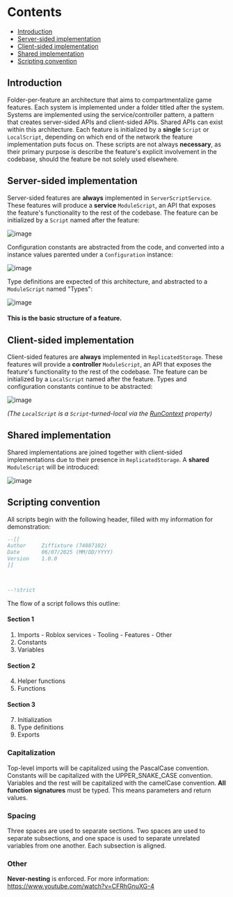 # Contents
- [Introduction](#introduction)
- [Server-sided implementation](#server-sided-implementation)
- [Client-sided implementation](#client-sided-implementation)
- [Shared implementation](#shared-implementation)
- [Scripting convention](#scripting-convention)

<section id="introduction"><h1 style="border: none">Introduction</h1></section>

Folder-per-feature an architecture that aims to compartmentalize game features. Each system is implemented under a folder titled after the system. 
Systems are implemented using the service/controller pattern, a pattern that creates server-sided APIs and client-sided APIs. Shared APIs can exist within this architecture.
Each feature is initialized by a **single** `Script` or `LocalScript`, depending on which end of the network the feature implementation puts focus on. These scripts are not always
**necessary**, as their primary purpose is describe the feature's explicit involvement in the codebase, should the feature be not solely used elsewhere.

<section id="server-sided-implementation"><h2 style="border: none">Server-sided implementation</h2></section>

Server-sided features are **always** implemented in `ServerScriptService`. These features will produce a **service** `ModuleScript`, an API that exposes the feature's functionality to the rest of the codebase.
The feature can be initialized by a `Script` named after the feature:

![image](https://github.com/user-attachments/assets/4f21bee4-e452-46eb-845b-b2177efac2f8)

Configuration constants are abstracted from the code, and converted into a instance values parented under a `Configuration` instance:

![image](https://github.com/user-attachments/assets/d46b67a3-f7b9-4eb5-8529-bb558a9b31fb)

Type definitions are expected of this architecture, and abstracted to a `ModuleScript` named "Types":

![image](https://github.com/user-attachments/assets/fe1c44f5-7167-4e60-acaf-79e1987caa3c)

#### This is the basic structure of a feature.

<section id="slient-sided-implementation"><h2 style="border: none">Client-sided implementation</h2></section>

Client-sided features are **always** implemented in `ReplicatedStorage`. These features will provide a **controller** `ModuleScript`, an API that exposes the feature's functionality to the rest of the codebase.
The feature can be initialized by a `LocalScript` named after the feature. Types and configuration constants continue to be abstracted:

![image](https://github.com/user-attachments/assets/7df4d631-6d65-4388-98db-9d5dae5f92c0)

*(The `LocalScript` is a `Script`-turned-local via the [RunContext](https://create.roblox.com/docs/reference/engine/classes/Script#RunContext) property)*

<section id="shared-implementation"><h2 style="border: none">Shared implementation</h2></section>

Shared implementations are joined together with client-sided implementations due to their presence in `ReplicatedStorage`. A **shared** `ModuleScript` will be introduced:

![image](https://github.com/user-attachments/assets/5290683e-5925-4a22-86d8-5f471b429611)

<section id="scripting-convention"><h1 style="border: none">Scripting convention</h1></section>

All scripts begin with the following header, filled with my information for demonstration:
```lua
--[[
Author     Ziffixture (74087102)
Date       06/07/2025 (MM/DD/YYYY)
Version    1.0.0
]]



--!strict
```
The flow of a script follows this outline:

#### Section 1
1. Imports
  \- Roblox services
  \- Tooling
  \- Features
  \- Other
2. Constants
3. Variables

#### Section 2
4. Helper functions
5. Functions

#### Section 3
7. Initialization
8. Type definitions
9. Exports

### Capitalization

Top-level imports will be capitalized using the PascalCase convention. Constants will be capitalized with the UPPER_SNAKE_CASE convention. Variables and the rest will be capitalized with the camelCase convention.
**All function signatures** must be typed. This means parameters and return values.

### Spacing

Three spaces are used to separate sections. Two spaces are used to separate subsections, and one space is used to separate unrelated variables from one another. Each subsection is aligned.

### Other

**Never-nesting** is enforced. For more information: https://www.youtube.com/watch?v=CFRhGnuXG-4
